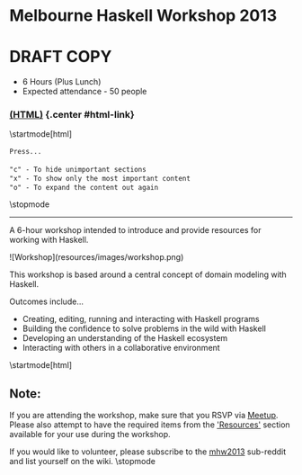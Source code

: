 Melbourne Haskell Workshop 2013
===============================

# DRAFT COPY

* 6 Hours (Plus Lunch)
* Expected attendance - 50 people

<!-- Trickery to conditionally display the alternate format link -->

### [(HTML)](http://sordina.github.io/haskell_workshop/) {.center #html-link}

<script type="text/javascript">
	document.getElementById('html-link').remove()
	document.write("<h3 class='center'><a href='workshop.pdf'>(PDF)</a></h3>")
</script>

\startmode[html]
~~~ {.note .collapse}
Press...

"c" - To hide unimportant sections
"x" - To show only the most important content
"o" - To expand the content out again
~~~
\stopmode

----

A 6-hour workshop intended to introduce and provide resources for working with Haskell.

<!-- http://upload.wikimedia.org/wikipedia/commons/0/0c/Potter's_workshop_VA.jpg -->
<div class="center"> ![Workshop](resources/images/workshop.png) </div>

This workshop is based around a central concept of domain modeling with Haskell.

Outcomes include...

* Creating, editing, running and interacting with Haskell programs
* Building the confidence to solve problems in the wild with Haskell
* Developing an understanding of the Haskell ecosystem
* Interacting with others in a collaborative environment

\startmode[html]
## Note:

If you are attending the workshop, make sure that you RSVP via
[Meetup](http://www.meetup.com/Melbourne-Functional-User-Group-MFUG/events/132307572/).
Please also attempt to have the required items
from the ['Resources'](#resources) section available for your use during the workshop.

If you would like to volunteer, please subscribe to the [mhw2013](www.reddit.com/r/mhw2013/)
sub-reddit and list yourself on the wiki.
\stopmode
